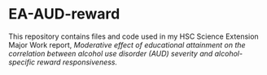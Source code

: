 # EA-AUD-reward

This repository contains files and code used in my HSC Science Extension Major Work report, *Moderative effect of educational attainment on the correlation between alcohol use disorder (AUD) severity and alcohol-specific reward responsiveness.*
